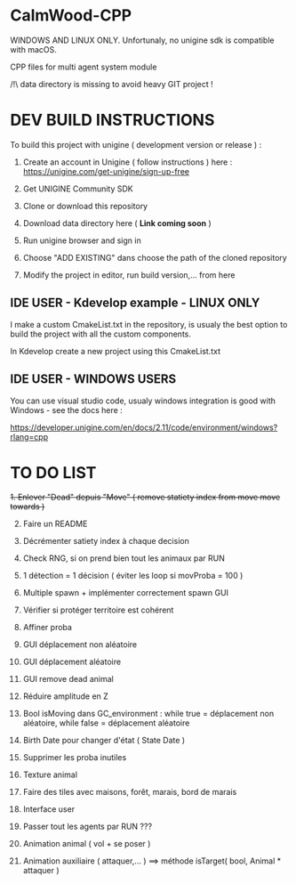 # CalmWood-CPP

WINDOWS AND LINUX ONLY. Unfortunaly, no unigine sdk is compatible with macOS.

CPP files for multi agent system module

/!\ data directory is missing to avoid heavy GIT project !


# DEV BUILD INSTRUCTIONS

To build this project with unigine ( development version or release ) :

1. Create an account in Unigine ( follow instructions ) here : https://unigine.com/get-unigine/sign-up-free

2. Get UNIGINE Community SDK

3. Clone or download this repository

4. Download data directory here ( **Link coming soon** )

5. Run unigine browser and sign in

6. Choose "ADD EXISTING" dans choose the path of the cloned repository

7. Modify the project in editor, run build version,... from here

## IDE USER - Kdevelop example - LINUX ONLY 

I make a custom CmakeList.txt in the repository, is usualy the best option to build the project with all the custom components.

In Kdevelop create a new project using this CmakeList.txt

## IDE USER - WINDOWS USERS

You can use visual studio code, usualy windows integration is good with Windows - see the docs here : 

https://developer.unigine.com/en/docs/2.11/code/environment/windows?rlang=cpp

# TO DO LIST

~~1. Enlever "Dead" depuis "Move" ( remove statiety index from move move towards )~~

2. Faire un README

3. Décrémenter satiety index à chaque decision

4. Check RNG, si on prend bien tout les animaux par RUN

5. 1 détection = 1 décision ( éviter les loop si movProba = 100 )

6. Multiple spawn + implémenter correctement spawn GUI

7. Vérifier si protéger territoire est cohérent

8. Affiner proba 

9. GUI déplacement non aléatoire

10. GUI déplacement aléatoire

11. GUI remove dead animal

12. Réduire amplitude en Z

13. Bool isMoving dans GC_environment : while true = déplacement non aléatoire, while false = déplacement aléatoire

14. Birth Date pour changer d'état ( State Date )

15. Supprimer les proba inutiles

16. Texture animal

17. Faire des tiles avec maisons, forêt, marais, bord de marais

18. Interface user

19. Passer tout les agents par RUN ???

20. Animation animal ( vol + se poser )

21. Animation auxiliaire ( attaquer,... ) ==> méthode isTarget( bool, Animal * attaquer )